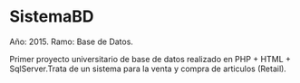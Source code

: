 # SistemaBD

Año: 2015.
Ramo: Base de Datos.

Primer proyecto universitario de base de datos realizado en PHP + HTML + SqlServer.Trata de un sistema para la venta y compra de articulos (Retail).
